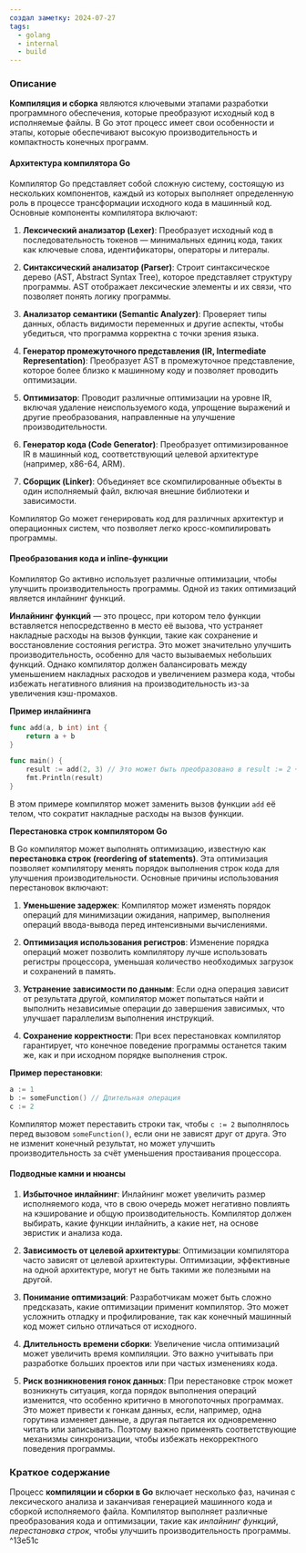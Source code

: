 ```yaml
---
создал заметку: 2024-07-27
tags:
  - golang
  - internal
  - build
---
```

### Описание

**Компиляция и сборка** являются ключевыми этапами разработки программного обеспечения, которые преобразуют исходный код в исполняемые файлы. В Go этот процесс имеет свои особенности и этапы, которые обеспечивают высокую производительность и компактность конечных программ.
#### Архитектура компилятора Go

Компилятор Go представляет собой сложную систему, состоящую из нескольких компонентов, каждый из которых выполняет определенную роль в процессе трансформации исходного кода в машинный код. Основные компоненты компилятора включают:
1. **Лексический анализатор (Lexer)**: Преобразует исходный код в последовательность токенов — минимальных единиц кода, таких как ключевые слова, идентификаторы, операторы и литералы.

2. **Синтаксический анализатор (Parser)**: Строит синтаксическое дерево (AST, Abstract Syntax Tree), которое представляет структуру программы. AST отображает лексические элементы и их связи, что позволяет понять логику программы.

3. **Анализатор семантики (Semantic Analyzer)**: Проверяет типы данных, область видимости переменных и другие аспекты, чтобы убедиться, что программа корректна с точки зрения языка.

4. **Генератор промежуточного представления (IR, Intermediate Representation)**: Преобразует AST в промежуточное представление, которое более близко к машинному коду и позволяет проводить оптимизации.

5. **Оптимизатор**: Проводит различные оптимизации на уровне IR, включая удаление неиспользуемого кода, упрощение выражений и другие преобразования, направленные на улучшение производительности.

6. **Генератор кода (Code Generator)**: Преобразует оптимизированное IR в машинный код, соответствующий целевой архитектуре (например, x86-64, ARM).

7. **Сборщик (Linker)**: Объединяет все скомпилированные объекты в один исполняемый файл, включая внешние библиотеки и зависимости.

Компилятор Go может генерировать код для различных архитектур и операционных систем, что позволяет легко кросс-компилировать программы.

#### Преобразования кода и inline-функции

Компилятор Go активно использует различные оптимизации, чтобы улучшить производительность программы. Одной из таких оптимизаций является инлайнинг функций.

**Инлайнинг функций** — это процесс, при котором тело функции вставляется непосредственно в место её вызова, что устраняет накладные расходы на вызов функции, такие как сохранение и восстановление состояния регистра. Это может значительно улучшить производительность, особенно для часто вызываемых небольших функций. Однако компилятор должен балансировать между уменьшением накладных расходов и увеличением размера кода, чтобы избежать негативного влияния на производительность из-за увеличения кэш-промахов.

**Пример инлайнинга**
```go
func add(a, b int) int {
    return a + b
}

func main() {
    result := add(2, 3) // Это может быть преобразовано в result := 2 + 3
    fmt.Println(result)
}
```
В этом примере компилятор может заменить вызов функции `add` её телом, что сократит накладные расходы на вызов функции.

**Перестановка строк компилятором Go**

В Go компилятор может выполнять оптимизацию, известную как **перестановка строк (reordering of statements)**. Эта оптимизация позволяет компилятору менять порядок выполнения строк кода для улучшения производительности. Основные причины использования перестановок включают:

1. **Уменьшение задержек**: Компилятор может изменять порядок операций для минимизации ожидания, например, выполнения операций ввода-вывода перед интенсивными вычислениями.

2. **Оптимизация использования регистров**: Изменение порядка операций может позволить компилятору лучше использовать регистры процессора, уменьшая количество необходимых загрузок и сохранений в память.

3. **Устранение зависимости по данным**: Если одна операция зависит от результата другой, компилятор может попытаться найти и выполнить независимые операции до завершения зависимых, что улучшает параллелизм выполнения инструкций.

4. **Сохранение корректности**: При всех перестановках компилятор гарантирует, что конечное поведение программы останется таким же, как и при исходном порядке выполнения строк.

**Пример перестановки**:
```go
a := 1
b := someFunction() // Длительная операция
c := 2
```
Компилятор может переставить строки так, чтобы `c := 2` выполнялось перед вызовом `someFunction()`, если они не зависят друг от друга. Это не изменит конечный результат, но может улучшить производительность за счёт уменьшения простаивания процессора.
#### Подводные камни и нюансы

1. **Избыточное инлайнинг**:
	Инлайнинг может увеличить размер исполняемого кода, что в свою очередь может негативно повлиять на кэширование и общую производительность. Компилятор должен выбирать, какие функции инлайнить, а какие нет, на основе эвристик и анализа кода.

2. **Зависимость от целевой архитектуры**:
	Оптимизации компилятора часто зависят от целевой архитектуры. Оптимизации, эффективные на одной архитектуре, могут не быть такими же полезными на другой.

3. **Понимание оптимизаций**:
	Разработчикам может быть сложно предсказать, какие оптимизации применит компилятор. Это может усложнить отладку и профилирование, так как конечный машинный код может сильно отличаться от исходного.

4. **Длительность времени сборки**:
	Увеличение числа оптимизаций может увеличить время компиляции. Это важно учитывать при разработке больших проектов или при частых изменениях кода.

1. **Риск возникновения гонок данных**:
	При перестановке строк может возникнуть ситуация, когда порядок выполнения операций изменится, что особенно критично в многопоточных программах. Это может привести к гонкам данных, если, например, одна горутина изменяет данные, а другая пытается их одновременно читать или записывать. Поэтому важно применять соответствующие механизмы синхронизации, чтобы избежать некорректного поведения программы.
### Краткое содержание

Процесс **компиляции и сборки в Go** включает несколько фаз, начиная с лексического анализа и заканчивая генерацией машинного кода и сборкой исполняемого файла. Компилятор выполняет различные преобразования кода и оптимизации, такие как *инлайнинг функций*, *перестановка строк*, чтобы улучшить производительность программы. ^13e51c
